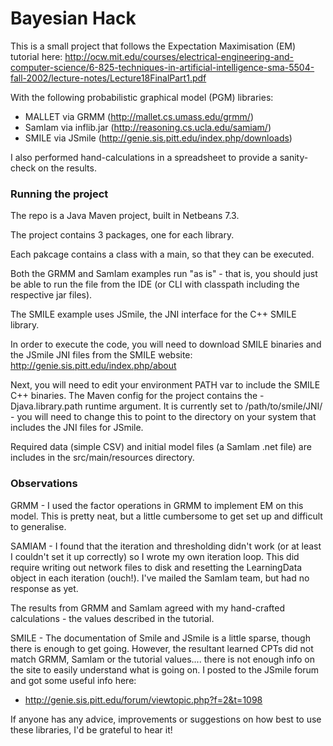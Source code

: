 # Bayesian Hack

This is a small project that follows the Expectation Maximisation (EM) tutorial here:
http://ocw.mit.edu/courses/electrical-engineering-and-computer-science/6-825-techniques-in-artificial-intelligence-sma-5504-fall-2002/lecture-notes/Lecture18FinalPart1.pdf


With the following probabilistic graphical model (PGM) libraries:

* MALLET via GRMM (http://mallet.cs.umass.edu/grmm/)
* SamIam via inflib.jar (http://reasoning.cs.ucla.edu/samiam/)
* SMILE via JSmile (http://genie.sis.pitt.edu/index.php/downloads)


I also performed hand-calculations in a spreadsheet to provide a sanity-check on the results.


### Running the project

The repo is a Java Maven project, built in Netbeans 7.3.

The project contains 3 packages, one for each library.

Each pakcage contains a class with a main, so that they can be executed.

Both the GRMM and SamIam examples run "as is" - that is, you should just be able to run the file from the IDE (or CLI with classpath including the respective jar files).

The SMILE example uses JSmile, the JNI interface for the C++ SMILE library.


In order to execute the code, you will need to download SMILE binaries and the JSmile JNI files from the SMILE website:
http://genie.sis.pitt.edu/index.php/about


Next, you will need to edit your environment PATH var to include the SMILE C++ binaries.
The Maven config for the project contains the -Djava.library.path runtime argument.  It is currently set to /path/to/smile/JNI/ - you will need to change this to point to the directory on your system that includes the JNI files for JSmile.

Required data (simple CSV) and initial model files (a SamIam .net file) are includes in the src/main/resources directory.


### Observations

GRMM - I used the factor operations in GRMM to implement EM on this model.  This is pretty neat, but a little cumbersome to get set up and difficult to generalise.

SAMIAM - I found that the iteration and thresholding didn't work (or at least I couldn't set it up correctly) so I wrote my own iteration loop.  This did require writing out network files to disk and resetting the LearningData object in each iteration (ouch!).  I've mailed the SamIam team, but had no response as yet.

The results from GRMM and SamIam agreed with my hand-crafted calculations - the values described in the tutorial.

SMILE - The documentation of Smile and JSmile is a little sparse, though there is enough to get going.  However, the resultant learned CPTs did not match GRMM, SamIam or the tutorial values.... there is not enough info on the site to easily understand what is going on.  I posted to the JSmile forum and got some useful info here:
* http://genie.sis.pitt.edu/forum/viewtopic.php?f=2&t=1098



If anyone has any advice, improvements or suggestions on how best to use these libraries, I'd be grateful to hear it!

